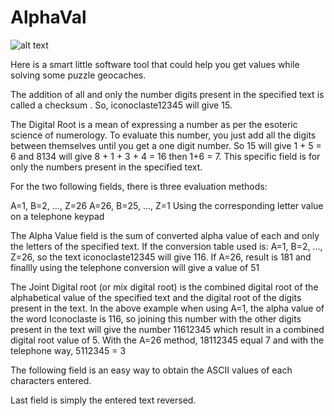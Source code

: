 # AlphaVal

![alt text](https://github.com/OusTerra/AlphaVal/blob/min/PuzzleCalcScreenE.jpg?raw=true)

Here is a smart little software tool that could help you get values while solving some puzzle geocaches.

The addition of all and only the number digits present in the specified text is called a checksum . So, iconoclaste12345 will give 15.

The Digital Root is a mean of expressing a number as per the esoteric science of numerology. To evaluate this number, you just add all the digits between themselves until you get a one digit number.  So 15 will give 1 + 5 = 6 and 8134 will give 8 + 1 + 3 + 4 = 16 then  1+6 = 7. This specific field is for only the numbers present in the specified text.

For the two following fields, there is three evaluation methods:

A=1, B=2, ..., Z=26
A=26, B=25, ..., Z=1
Using the corresponding letter value on a telephone keypad
 

The Alpha Value field is the sum of converted alpha value of each and only the letters of the specified text. If the conversion table used is: A=1, B=2, ..., Z=26, so the text iconoclaste12345 will give 116. If A=26, result is 181 and finallly using the telephone conversion will give a value of 51

The Joint Digital root (or mix digital root) is the combined digital root of the alphabetical value of the specified text and the digital root of the digits present in the text. In the above example when using A=1, the alpha value of the word Iconoclaste is 116, so joining this number with the other digits present in the text will give the number 11612345 which result in a combined digital root value of 5. With the A=26 method, 18112345 equal 7 and with the telephone way, 5112345 = 3

The following field is an easy way to obtain the ASCII values of each characters entered.

Last field is simply the entered text reversed.
